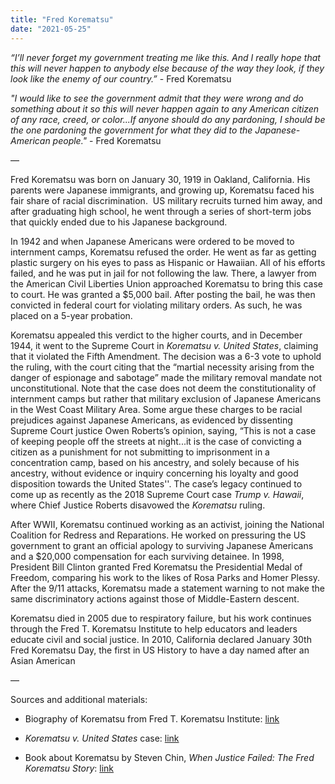 ```yaml
---
title: "Fred Korematsu"
date: "2021-05-25"
---
```


_“I’ll never forget my government treating me like this. And I really hope that this will never happen to anybody else because of the way they look, if they look like the enemy of our country.”_ - Fred Korematsu

_"I would like to see the government admit that they were wrong and do something about it so this will never happen again to any American citizen of any race, creed, or color...If anyone should do any pardoning, I should be the one pardoning the government for what they did to the Japanese-American people."_ - Fred Korematsu

—

Fred Korematsu was born on January 30, 1919 in Oakland, California. His parents were Japanese immigrants, and growing up, Korematsu faced his fair share of racial discrimination.  US military recruits turned him away, and after graduating high school, he went through a series of short-term jobs that quickly ended due to his Japanese background.

In 1942 and when Japanese Americans were ordered to be moved to internment camps, Korematsu refused the order. He went as far as getting plastic surgery on his eyes to pass as Hispanic or Hawaiian. All of his efforts failed, and he was put in jail for not following the law. There, a lawyer from the American Civil Liberties Union approached Korematsu to bring this case to court. He was granted a $5,000 bail. After posting the bail, he was then convicted in federal court for violating military orders. As such, he was placed on a 5-year probation.

Korematsu appealed this verdict to the higher courts, and in December 1944, it went to the Supreme Court in _Korematsu v. United States_, claiming that it violated the Fifth Amendment. The decision was a 6-3 vote to uphold the ruling, with the court citing that the “martial necessity arising from the danger of espionage and sabotage” made the military removal mandate not unconstitutional. Note that the case does not deem the constitutionality of internment camps but rather that military exclusion of Japanese Americans in the West Coast Military Area. Some argue these charges to be racial prejudices against Japanese Americans, as evidenced by dissenting Supreme Court justice Owen Roberts’s opinion, saying, “This is not a case of keeping people off the streets at night...it is the case of convicting a citizen as a punishment for not submitting to imprisonment in a concentration camp, based on his ancestry, and solely because of his ancestry, without evidence or inquiry concerning his loyalty and good disposition towards the United States''. The case’s legacy continued to come up as recently as the 2018 Supreme Court case _Trump v. Hawaii_, where Chief Justice Roberts disavowed the _Korematsu_ ruling.

After WWII, Korematsu continued working as an activist, joining the National Coalition for Redress and Reparations. He worked on pressuring the US government to grant an official apology to surviving Japanese Americans and a $20,000 compensation for each surviving detainee. In 1998, President Bill Clinton granted Fred Korematsu the Presidential Medal of Freedom, comparing his work to the likes of Rosa Parks and Homer Plessy. After the 9/11 attacks, Korematsu made a statement warning to not make the same discriminatory actions against those of Middle-Eastern descent. 

Korematsu died in 2005 due to respiratory failure, but his work continues through the Fred T. Korematsu Institute to help educators and leaders educate civil and social justice. In 2010, California declared January 30th Fred Korematsu Day, the first in US History to have a day named after an Asian American

—

Sources and additional materials:

-   Biography of Korematsu from Fred T. Korematsu Institute: [link](https://korematsuinstitute.org/freds-story/) 
    
-   _Korematsu v. United States_ case: [link](https://www.law.cornell.edu/supremecourt/text/323/214) 
    
-   Book about Korematsu by Steven Chin, _When Justice Failed: The Fred Korematsu Story_: [link](https://archive.org/details/whenjusticefaile00stev/mode/2up)